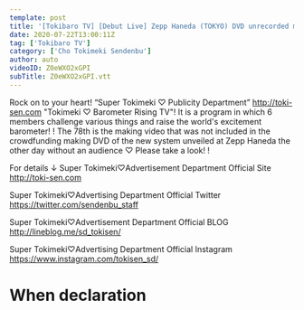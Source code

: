 ```yaml
---
template: post
title: '[Tokibaro TV] [Debut Live] Zepp Haneda (TOKYO) DVD unrecorded making ep78'
date: 2020-07-22T13:00:11Z
tag: ['Tokibaro TV']
category: ['Cho Tokimeki Sendenbu']
author: auto 
videoID: Z0eWXO2xGPI
subTitle: Z0eWXO2xGPI.vtt
---
```

Rock on to your heart! “Super Tokimeki ♡ Publicity Department” http://toki-sen.com
"Tokimeki ♡ Barometer Rising TV"!
It is a program in which 6 members challenge various things and raise the world's excitement barometer! !
The 78th is the making video that was not included in the crowdfunding making DVD of the new system unveiled at Zepp Haneda the other day without an audience ♡
Please take a look! !

For details ↓
Super Tokimeki♡Advertisement Department Official Site
http://toki-sen.com

Super Tokimeki♡Advertising Department Official Twitter
https://twitter.com/sendenbu_staff

Super Tokimeki♡Advertisement Department Official BLOG
http://lineblog.me/sd_tokisen/

Super Tokimeki♡Advertising Department Official Instagram
https://www.instagram.com/tokisen_sd/

# When declaration